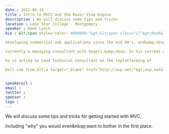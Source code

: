 ```yaml
---
date : 2011-09-15
title : Intro to MVC3 and the Razor View Engine
description : We will discuss some tips and tricks
location : Lone Star College - Montgomery
speaker : Hank Lynch
bio : &lt;span style="color: #888888;"&gt;&lt;span class="il"&gt;Hank&lt;/span&gt; Lynch has been
developing commercial web applications since the mid 90's, and&amp;nbsp;is
currently a managing consultant with Sogeti.&amp;nbsp; In his current assignment
he is acting as Lead Technical Consultant on the replatforming of
Dell.com from &lt;a target="_blank" href="http://asp.net/"&gt;asp.net&lt;/a&gt; WebForms to MVC3.&lt;/span&gt;

speakerurl : 
email : 
twitter : 
sponsor : 
logo : 
---
```

We will discuss some tips and tricks for getting started with MVC,
including "why" you would even&amp;nbsp;want to bother in the first place.

